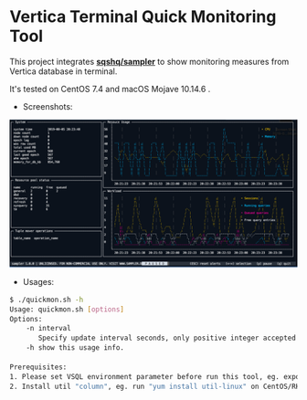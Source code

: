 # Vertica Terminal Quick Monitoring Tool

This project integrates **[sqshq/sampler](https://github.com/sqshq/sampler)** to show monitoring measures from Vertica database in terminal.

It's tested on CentOS 7.4 and macOS Mojave 10.14.6 .

- Screenshots:

![Screenshots 01](images/screenshot01.png)

- Usages:

```bash
$ ./quickmon.sh -h
Usage: quickmon.sh [options]
Options:
    -n interval
       Specify update interval seconds, only positive integer accepted.
    -h show this usage info.

Prerequisites:
1. Please set VSQL environment parameter before run this tool, eg. export VSQL='/opt/vertica/bin/vsql [-h verticaHost] [-u username] [-w password] [databaseName]'
2. Install util "column", eg. run "yum install util-linux" on CentOS/RHEL
```

